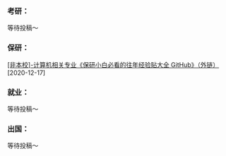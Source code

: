 ### 考研：

等待投稿～

### 保研：

[[非本校]-计算机相关专业《保研小白必看的往年经验贴大全 GitHub》（外链）](https://github.com/richardodliu/CS-BAOYAN)[2020-12-17]

### 就业：

等待投稿～

### 出国：

等待投稿～
